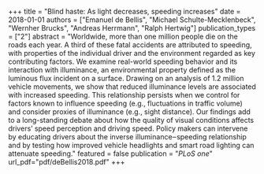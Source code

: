 +++
title = "Blind haste: As light decreases, speeding increases"
date = 2018-01-01
authors = ["Emanuel de Bellis", "Michael Schulte-Mecklenbeck", "Wernher Brucks", "Andreas Herrmann", "Ralph Hertwig"]
publication_types = ["2"]
abstract = "Worldwide, more than one million people die on the roads each year. A third of these fatal accidents are attributed to speeding, with properties of the individual driver and the environment regarded as key contributing factors. We examine real-world speeding behavior and its interaction with illuminance, an environmental property defined as the luminous flux incident on a surface. Drawing on an analysis of 1.2 million vehicle movements, we show that reduced illuminance levels are associated with increased speeding. This relationship persists when we control for factors known to influence speeding (e.g., fluctuations in traffic volume) and consider proxies of illuminance (e.g., sight distance). Our findings add to a long-standing debate about how the quality of visual conditions affects drivers’ speed perception and driving speed. Policy makers can intervene by educating drivers about the inverse illuminance‒speeding relationship and by testing how improved vehicle headlights and smart road lighting can attenuate speeding."
featured = false
publication = "*PLoS one*"
url_pdf="pdf/deBellis2018.pdf"
+++

